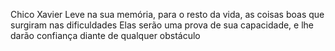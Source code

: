 Chico Xavier
Leve na sua memória, para o resto da vida, as coisas boas que surgiram nas dificuldades Elas serão uma prova de sua capacidade, e lhe darão confiança diante de qualquer obstáculo
